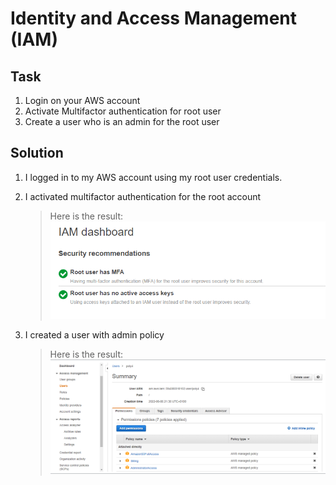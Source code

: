 # Identity and Access Management (IAM)

## Task

1. Login on your AWS account
2. Activate Multifactor authentication for root user
3. Create a user who is an admin for the root user


## Solution

1. I logged in to my AWS account using my root user credentials.
2. I activated multifactor authentication for the root account 
   
   > Here is the result:
   ![MFA](MFA.PNG)

3. I created a user with admin policy 
   > Here is the result:
   ![MFA](adminuser.PNG)